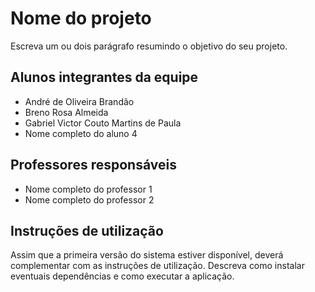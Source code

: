 # Nome do projeto

Escreva um ou dois  parágrafo resumindo o objetivo do seu projeto.

## Alunos integrantes da equipe

* André de Oliveira Brandão
* Breno Rosa Almeida
* Gabriel Victor Couto Martins de Paula
* Nome completo do aluno 4

## Professores responsáveis

* Nome completo do professor 1
* Nome completo do professor 2

## Instruções de utilização

Assim que a primeira versão do sistema estiver disponível, deverá complementar com as instruções de utilização. Descreva como instalar eventuais dependências e como executar a aplicação.
